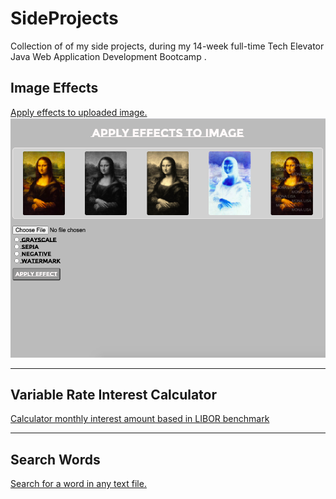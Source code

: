 # SideProjects
Collection of of my side projects,
during my 14-week full-time Tech Elevator 
Java Web Application Development Bootcamp .

## Image Effects 
[Apply effects to uploaded image.](https://github.com/firdavs-h/SideProjects/tree/master/Images)
![Client](Images/img/client.png)
______________________________________________________


## Variable Rate Interest Calculator
 [Calculator monthly interest amount based in LIBOR benchmark](https://github.com/firdavs-h/SideProjects/tree/master/variableRateCalculator)

______________________________________________________

## Search Words
[Search for a word in any text file.](https://github.com/firdavs-h/SideProjects/tree/master/searchWords)